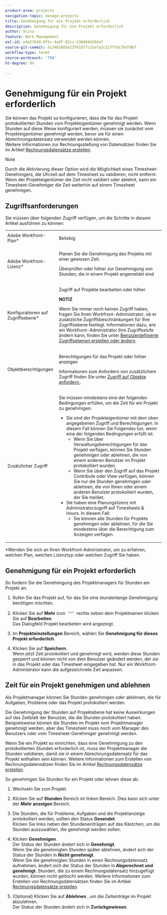 ```yaml
---
product-area: projects
navigation-topic: manage-projects
title: Genehmigung für ein Projekt erforderlich
description: Genehmigung für ein Projekt erforderlich
author: Alina
feature: Work Management
exl-id: e4a27640-9f5c-4a9f-82cc-3384694594af
source-git-commit: dc3461803e23f61877c31efa2c52fffdc7bd79bf
workflow-type: tm+mt
source-wordcount: '758'
ht-degree: 0%

---
```


# Genehmigung für ein Projekt erforderlich

<!--
<p data-mc-conditions="QuicksilverOrClassic.Draft mode">(NOTE: THIS IS LINKED TO THE UI IN A TOOLTIP IN THE EDIT PROJECT MODAL) </p>
-->

Sie können das Projekt so konfigurieren, dass die für das Projekt protokollierten Stunden vom Projekteigentümer genehmigt werden. Wenn Stunden auf diese Weise konfiguriert werden, müssen sie zunächst vom Projekteigentümer genehmigt werden, bevor sie für einen Abrechnungsdatensatz verwendet werden können.\
Weitere Informationen zur Rechnungsstellung von Datensätzen finden Sie im Artikel [Rechnungsdatensätze erstellen](../../../manage-work/projects/project-finances/create-billing-records.md).

>[!NOTE]
>
>Durch die Aktivierung dieser Option wird die Möglichkeit eines Timesheet-Genehmigers, die Uhrzeit auf dem Timesheet zu validieren, nicht entfernt. Wenn der Projekteigentümer die Zeit nicht validiert oder ablehnt, kann ein Timesheet-Genehmiger die Zeit weiterhin auf einem Timesheet genehmigen.

## Zugriffsanforderungen

Sie müssen über folgenden Zugriff verfügen, um die Schritte in diesem Artikel ausführen zu können:

<table style="table-layout:auto"> 
 <col> 
 <col> 
 <tbody> 
  <tr> 
   <td role="rowheader">Adobe Workfront-Plan*</td> 
   <td> <p>Beliebig</p> </td> 
  </tr> 
  <tr> 
   <td role="rowheader">Adobe Workfront-Lizenz*</td> 
   <td> <p>Planen Sie die Genehmigung des Projekts mit einer gewissen Zeit.</p>
   <p>Überprüfen oder höher zur Genehmigung von Stunden, die in einem Projekt angemeldet sind</p>
    </td> 
  </tr> 
  <tr> 
   <td role="rowheader">Konfigurationen auf Zugriffsebene*</td> 
   <td> <p>Zugriff auf Projekte bearbeiten oder höher</p> <p><b>NOTIZ</b>

Wenn Sie immer noch keinen Zugriff haben, fragen Sie Ihren Workfront-Administrator, ob er zusätzliche Zugriffsbeschränkungen für Ihre Zugriffsebene festlegt. Informationen dazu, wie ein Workfront-Administrator Ihre Zugriffsstufe ändern kann, finden Sie unter <a href="../../../administration-and-setup/add-users/configure-and-grant-access/create-modify-access-levels.md" class="MCXref xref">Benutzerdefinierte Zugriffsebenen erstellen oder ändern</a>.</p> </td>
</tr> 
  <tr> 
   <td role="rowheader">Objektberechtigungen</td> 
   <td> <p>Berechtigungen für das Projekt oder höher anzeigen</p> <p>Informationen zum Anfordern von zusätzlichem Zugriff finden Sie unter <a href="../../../workfront-basics/grant-and-request-access-to-objects/request-access.md" class="MCXref xref">Zugriff auf Objekte anfordern </a>.</p> </td> 
  </tr> 
  <tr> 
   <td role="rowheader">Zusätzlicher Zugriff</td> 
   <td> <p>Sie müssen mindestens eine der folgenden Bedingungen erfüllen, um die Zeit für ein Projekt zu genehmigen:</p> 
    <ul> 
     <li>Sie sind der Projekteigentümer mit dem oben angegebenen Zugriff und Berechtigungen. In diesem Fall können Sie Folgendes tun, wenn eine der folgenden Bedingungen erfüllt ist: 
      <ul>
       <li>Wenn Sie über Verwaltungsberechtigungen für das Projekt verfügen, können Sie Stunden genehmigen oder ablehnen, die von einem anderen Benutzer im Projekt protokolliert wurden.</li>
       <li> Wenn Sie über den Zugriff auf das Projekt Contribute oder View verfügen, können Sie nur die Stunden genehmigen oder ablehnen, die von Ihnen oder einem anderen Benutzer protokolliert wurden, der Sie meldet.<br></li>
      </ul></li> 
     <li>Sie haben eine Planungslizenz mit Administratorzugriff auf Timesheets &amp; Hours. In diesem Fall:
      <ul>
       <li>Sie können alle Stunden für Projekte genehmigen oder ablehnen, für die Sie mindestens über die Berechtigung zum Anzeigen verfügen. </li>
      </ul></li> 
    </ul> </td> 
  </tr> 
 </tbody> 
</table>

&#42;Wenden Sie sich an Ihren Workfront-Administrator, um zu erfahren, welchen Plan, welchen Lizenztyp oder welchen Zugriff Sie haben.

## Genehmigung für ein Projekt erforderlich

So fordern Sie die Genehmigung des Projektmanagers für Stunden am Projekt an:

1. Rufen Sie das Projekt auf, für das Sie eine stundenlange Genehmigung benötigen möchten.
1. Klicken Sie auf **Mehr** icon ![](assets/more-icon.png) rechts neben dem Projektnamen klicken Sie auf **Bearbeiten**.\
   Das Dialogfeld Projekt bearbeiten wird angezeigt.

1. Im **Projekteinstellungen** Bereich, wählen Sie **Genehmigung für dieses Projekt erforderlich**.
1. Klicken Sie auf **Speichern**.\
   Wenn jetzt Zeit protokolliert und genehmigt wird, werden diese Stunden gesperrt und können nicht von dem Benutzer geändert werden, der sie in das Projekt oder das Timesheet eingegeben hat. Nur ein Workfront-Administrator kann die aufgezeichnete Zeit anpassen.

## Zeit für ein Projekt genehmigen und ablehnen

Als Projektmanager können Sie Stunden genehmigen oder ablehnen, die für Aufgaben, Probleme oder das Projekt protokolliert werden.

Die Genehmigung der Stunden auf Projektebene hat keine Auswirkungen auf das Zeitblatt der Benutzer, die die Stunden protokolliert haben. Beispielsweise können die Stunden im Projekt vom Projektmanager genehmigt werden, aber das Timesheet muss noch vom Manager des Benutzers oder vom Timesheet-Genehmiger genehmigt werden. 

Wenn Sie ein Projekt so einrichten, dass eine Genehmigung zu den protokollierten Stunden erforderlich ist, muss der Projektmanager die Stunden validieren, damit sie in einem Abrechnungsdatensatz für das Projekt enthalten sein können. Weitere Informationen zum Erstellen von Rechnungsdatensätzen finden Sie im Artikel [Rechnungsdatensätze erstellen](../../../manage-work/projects/project-finances/create-billing-records.md).

So genehmigen Sie Stunden für ein Projekt oder lehnen diese ab:

1. Wechseln Sie zum Projekt.
1. Klicken Sie auf **Stunden** Bereich im linken Bereich. Dies kann sich unter der **Mehr anzeigen** Bereich.

1. Die Stunden, die für Probleme, Aufgaben und die Projektanzeige protokolliert werden, sollten den Status **Gesendet**.\
   Klicken Sie links neben den Stundeneinträgen auf das Kästchen, um die Stunden auszuwählen, die genehmigt werden sollen.

1. Klicken **Genehmigen**.\
   Der Status der Stunden ändert sich in **Genehmigt**.\
   Wenn Sie die genehmigten Stunden später ablehnen, ändert sich der Status der Stunden in **Nicht genehmigt**.\
   Wenn Sie die genehmigten Stunden in einen Rechnungsdatensatz aufnehmen, ändert sich der Status der Stunden in **Abgerechnet und genehmigt**. Stunden, die zu einem Rechnungsdatensatz hinzugefügt wurden, können nicht gelöscht werden. Weitere Informationen zum Erstellen von Rechnungsdatensätzen finden Sie im Artikel [Rechnungsdatensätze erstellen](../../../manage-work/projects/project-finances/create-billing-records.md)

1. (Optional) Klicken Sie auf **Ablehnen** , um die Zeiteinträge im Projekt abzulehnen.\
   Der Status der Stunden ändert sich in **Zurückgewiesen**.
